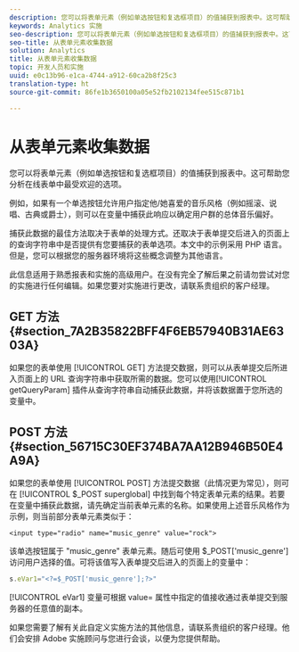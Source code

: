 ```yaml
---
description: 您可以将表单元素（例如单选按钮和复选框项目）的值捕获到报表中。这可帮助您分析在线表单中最受欢迎的选项。
keywords: Analytics 实施
seo-description: 您可以将表单元素（例如单选按钮和复选框项目）的值捕获到报表中。这可帮助您分析在线表单中最受欢迎的选项。
seo-title: 从表单元素收集数据
solution: Analytics
title: 从表单元素收集数据
topic: 开发人员和实施
uuid: e0c13b96-e1ca-4744-a912-60ca2b8f25c3
translation-type: ht
source-git-commit: 86fe1b3650100a05e52fb2102134fee515c871b1

---
```



# 从表单元素收集数据

您可以将表单元素（例如单选按钮和复选框项目）的值捕获到报表中。这可帮助您分析在线表单中最受欢迎的选项。

例如，如果有一个单选按钮允许用户指定他/她喜爱的音乐风格（例如摇滚、说唱、古典或爵士），则可以在变量中捕获此响应以确定用户群的总体音乐偏好。

捕获此数据的最佳方法取决于表单的处理方式。还取决于表单提交后进入的页面上的查询字符串中是否提供有您要捕获的表单选项。本文中的示例采用 PHP 语言。但是，您可以根据您的服务器环境将这些概念调整为其他语言。

此信息适用于熟悉报表和实施的高级用户。在没有完全了解后果之前请勿尝试对您的实施进行任何编辑。如果您要对实施进行更改，请联系贵组织的客户经理。

## GET 方法 {#section_7A2B35822BFF4F6EB57940B31AE6303A}

如果您的表单使用 [!UICONTROL GET] 方法提交数据，则可以从表单提交后所进入页面上的 URL 查询字符串中获取所需的数据。您可以使用[!UICONTROL getQueryParam] 插件从查询字符串自动捕获此数据，并将该数据置于您所选的变量中。

## POST 方法 {#section_56715C30EF374BA7AA12B946B50E4A9A}

如果您的表单使用 [!UICONTROL POST] 方法提交数据（此情况更为常见），则可在 [!UICONTROL $_POST superglobal] 中找到每个特定表单元素的结果。若要在变量中捕获此数据，请先确定当前表单元素的名称。如果使用上述音乐风格作为示例，则当前部分表单元素类似于：

```
<input type="radio" name="music_genre" value="rock">
```

该单选按钮属于 "music_genre" 表单元素。随后可使用 $_POST['music_genre'] 访问用户选择的值。可将该值写入表单提交后进入的页面上的变量中：

```js
s.eVar1="<?=$_POST['music_genre'];?>"
```

[!UICONTROL eVar1] 变量可根据 value= 属性中指定的值接收通过表单提交到服务器的任意值的副本。

如果您需要了解有关此自定义实施方法的其他信息，请联系贵组织的客户经理。他们会安排 Adobe 实施顾问与您进行会谈，以便为您提供帮助。
